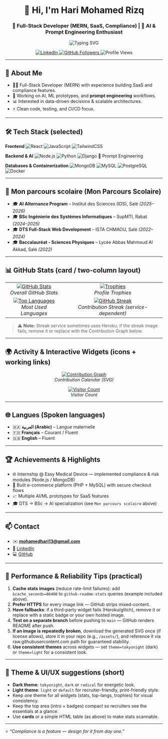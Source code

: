 <h1 align="center">👋 Hi, I'm Hari Mohamed Rizq</h1>
<h3 align="center">🚀 Full-Stack Developer (MERN, SaaS, Compliance) | 🤖 AI & Prompt Engineering Enthusiast</h3>

<p align="center">
  <!-- Animated headline (optional) -->
  <img src="https://readme-typing-svg.herokuapp.com?size=24&duration=3000&color=00F7FF&center=true&vCenter=true&lines=Full-Stack+Developer;AI+%26+Prompt+Engineering;SaaS+%7C+Compliance+Tech" alt="Typing SVG"/>
</p>

<p align="center">
  <a href="https://www.linkedin.com/in/mohamed-rizq-hari-4a6416249/">
    <img src="https://img.shields.io/badge/-LinkedIn-blue?style=flat-square&logo=linkedin" alt="LinkedIn"/>
  </a>
  <a href="https://github.com/HariMohamed">
    <img src="https://img.shields.io/github/followers/HariMohamed?label=Follow&style=social" alt="GitHub Followers"/>
  </a>
  <img src="https://komarev.com/ghpvc/?username=HariMohamed&style=flat-square&color=blue" alt="Profile Views"/>
</p>

---

## 🚀 About Me
- 👨‍💻 Full-Stack Developer (MERN) with experience building SaaS and compliance features.  
- 🤖 Working on AI, ML prototypes, and **prompt engineering** workflows.  
- 📊 Interested in data-driven decisions & scalable architectures.  
- ⚡ Clean code, testing, and CI/CD focus.

---

## 🛠️ Tech Stack (selected)
**Frontend**
![React](https://img.shields.io/badge/React-61DAFB?style=for-the-badge&logo=react&logoColor=000)
![JavaScript](https://img.shields.io/badge/JavaScript-F7DF1E?style=for-the-badge&logo=javascript&logoColor=000)
![TailwindCSS](https://img.shields.io/badge/TailwindCSS-38B2AC?style=for-the-badge&logo=tailwind-css&logoColor=fff)

**Backend & AI**
![Node.js](https://img.shields.io/badge/Node.js-43853D?style=for-the-badge&logo=node.js&logoColor=fff)
![Python](https://img.shields.io/badge/Python-3776AB?style=for-the-badge&logo=python&logoColor=fff)
![Django](https://img.shields.io/badge/Django-092E20?style=for-the-badge&logo=django&logoColor=green)
🧠 Prompt Engineering

**Databases & Containerization**
![MongoDB](https://img.shields.io/badge/MongoDB-4EA94B?style=for-the-badge&logo=mongodb&logoColor=fff)
![MySQL](https://img.shields.io/badge/MySQL-4479A1?style=for-the-badge&logo=mysql&logoColor=fff)
![PostgreSQL](https://img.shields.io/badge/PostgreSQL-316192?style=for-the-badge&logo=postgresql&logoColor=fff)
![Docker](https://img.shields.io/badge/Docker-2496ED?style=for-the-badge&logo=docker&logoColor=fff)

---

## 📌 Mon parcours scolaire (Mon Parcours Scolaire)
- 🎓 **AI Alternance Program** – Institut des Sciences (IDS), Salé *(2025–2026)*  
- 🎓 **BSc Ingénierie des Systèmes Informatiques** – SupMTI, Rabat *(2024–2025)*  
- 🎓 **DTS Full-Stack Web Development** – ISTA CHMAOU, Salé *(2022–2024)*  
- 🎓 **Baccalauréat - Sciences Physiques** – Lycée Abbas Mahmoud Al Akkad, Salé *(2022)*

---

## 📊 GitHub Stats (card / two-column layout)
<table align="center">
  <tr>
    <td align="center">
      <!-- Overall stats (cached 24h) -->
      <a href="https://github.com/HariMohamed">
        <img src="https://github-readme-stats.vercel.app/api?username=HariMohamed&show_icons=true&theme=tokyonight&hide_border=true&cache_seconds=86400" alt="GitHub Stats" />
      </a>
      <br><em>Overall GitHub Stats</em>
    </td>
    <td align="center">
      <!-- Trophies -->
      <a href="https://github.com/HariMohamed">
        <img src="https://github-profile-trophy.vercel.app/?username=HariMohamed&theme=tokyonight" alt="Trophies"/>
      </a>
      <br><em>Profile Trophies</em>
    </td>
  </tr>
  <tr>
    <td align="center">
      <!-- Top languages (cached 24h) -->
      <a href="https://github.com/HariMohamed?tab=repositories">
        <img src="https://github-readme-stats.vercel.app/api/top-langs/?username=HariMohamed&layout=compact&theme=tokyonight&hide_border=true&cache_seconds=86400" alt="Top Languages" />
      </a>
      <br><em>Most Used Languages</em>
    </td>
    <td align="center">
      <!-- Contribution streak (fallback note below) -->
      <a href="https://github.com/HariMohamed">
        <img src="https://github-readme-streak-stats.herokuapp.com?user=HariMohamed&theme=tokyonight" alt="GitHub Streak" />
      </a>
      <br><em>Contribution Streak (service-dependent)</em>
    </td>
  </tr>
</table>

> ⚠️ **Note:** Streak service sometimes uses Heroku; if the streak image fails, remove it or replace with the Contribution Graph below.

---

## 🌍 Activity & Interactive Widgets (icons + working links)
<p align="center">
  <!-- Contribution graph (SVG) -->
  <a href="https://github.com/HariMohamed">
    <img alt="Contribution Graph" src="https://ghchart.rshah.org/HariMohamed" />
  </a>
  <br><em>Contribution Calendar (SVG)</em>
</p>

<p align="center">
  <!-- Visitor Counter -->
  <a href="https://github.com/HariMohamed">
    <img src="https://profile-counter.glitch.me/HariMohamed/count.svg" alt="Visitor Count" />
  </a>
  <br><em>Visitor Count</em>
</p>

---

## 🌐 Langues (Spoken languages)
- 🇲🇦 **العربية (Arabic)** – Langue maternelle  
- 🇫🇷 **Français** – Courant / Fluent  
- 🇬🇧 **English** – Fluent

---

## 🏆 Achievements & Highlights
- 🌐 Internship @ Easy Medical Device — implemented compliance & risk modules (Node.js / MongoDB)  
- 🛒 Built e-commerce platform (PHP + MySQL) with secure checkout flows  
- 📈 Multiple AI/ML prototypes for SaaS features  
- 🎓 DTS → BSc → AI specialization (see ``Mon parcours scolaire`` above)

---

## 📫 Contact
- ✉️ **mohamedhari13@gmail.com**  
- 💼 [LinkedIn](https://www.linkedin.com/in/mohamed-rizq-hari-4a6416249/)  
- 💻 [GitHub](https://github.com/HariMohamed)

---

## 🔧 Performance & Reliability Tips (practical)
1. **Cache stats images** (reduce rate-limit failures): add `&cache_seconds=86400` to `github-readme-stats` queries (example included above).  
2. **Prefer HTTPS** for every image link — GitHub strips mixed-content.  
3. **Have fallbacks**: if a third-party widget fails (Heroku/glitch), remove it or replace with a static badge or your own hosted image.  
4. **Test on a separate branch** before pushing to `main` — GitHub renders README after push.  
5. **If an image is repeatedly broken**, download the generated SVG once (if license allows), store it in your repo (e.g., `/assets/`), and reference it via raw.githubusercontent.com path for guaranteed stability.  
6. **Use consistent themes** across widgets — set `theme=tokyonight` (dark) or `theme=light` for a consistent look.  

---

## 🎨 Theme & UI/UX suggestions (short)
- **Dark theme**: `tokyonight`, `dark` or `radical` for energetic look.  
- **Light theme**: `light` or `default` for recruiter-friendly, print-friendly style.  
- Keep *one* theme for all widgets (stats, top-langs, trophies) for visual consistency.  
- Keep the top area (intro + badges) compact so recruiters see the essentials at a glance.  
- Use **cards** or a simple HTML table (as above) to make stats scannable.

---

⭐ *“Compliance is a feature — design for it from day one.”*
